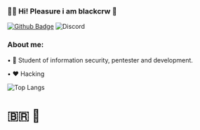 ### :man_technologist: Hi! Pleasure i am blackcrw 👋 

[![Github Badge](https://img.shields.io/badge/-Github-000?style=flat&logo=Github&logoColor=white&link=https://github.com/blackcrw)](https://github.com/blackcrw)
![Discord](https://img.shields.io/discord/765050052997021707?color=%23000&label=%20&logo=discord&logoColor=%23fff)

### About me:
• :game_die: Student of information security, pentester and development.

• :heart: Hacking

![Top Langs](https://github-readme-stats.vercel.app/api/top-langs/?username=blackcrw&hide=html&layout=compact&show_icons=true&theme=radical)

# :brazil: :black_flag:
